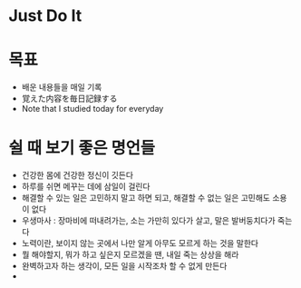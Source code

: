 # Just Do It 

# 목표

- 배운 내용들을 매일 기록
- 覚えた内容を毎日記録する
- Note that I studied today for everyday

# 쉴 때 보기 좋은 명언들

- 건강한 몸에 건강한 정신이 깃든다
- 하루를 쉬면 메꾸는 데에 삼일이 걸린다
- 해결할 수 있는 일은 고민하지 말고 하면 되고, 해결할 수 없는 일은 고민해도 소용이 없다
- 우생마사 : 장마비에 떠내려가는, 소는 가만히 있다가 살고, 말은 발버둥치다가 죽는다
- 노력이란, 보이지 않는 곳에서 나만 알게 아무도 모르게 하는 것을 말한다
- 뭘 해야할지, 뭐가 하고 싶은지 모르겠을 땐, 내일 죽는 상상을 해라
- 완벽하고자 하는 생각이, 모든 일을 시작조차 할 수 없게 만든다
- 
